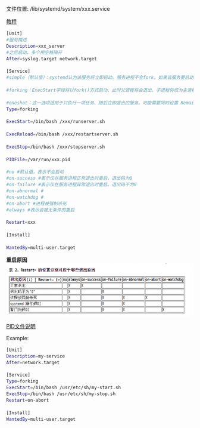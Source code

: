 文件位置:
/lib/systemd/system/xxx.service

[教程](https://mp.weixin.qq.com/s/pm7M79kN4eud-K3foBPRZw)

```bash
[Unit]
#服务描述
Description=xxx_server
#之后启动，多个用空格隔开
After=syslog.target network.target

[Service]
#simple（默认值）：systemd认为该服务将立即启动。服务进程不会fork。如果该服务要启动其他服务，不要使用此类型启动，除非该服务是socket激活型。

#forking：ExecStart字段将以fork()方式启动，此时父进程将会退出，子进程将成为主进程。

#oneshot：这一选项适用于只执行一项任务、随后立即退出的服务。可能需要同时设置 RemainAfterExit=yes 使得 systemd 在服务进程退出之后仍然认为服务处于激活状态。
Type=forking

ExecStart=/bin/bash /xxx/runserver.sh

ExecReload=/bin/bash /xxx/restartserver.sh

ExecStop=/bin/bash /xxx/stopserver.sh

PIDFile=/var/run/xxx.pid

#no #默认值，表示不会启动
#on-success #表示仅在服务进程正常退出时重启，退出码为0
#on-failure #表示仅在服务进程异常退出时重启。退出码不为0
#on-abnormal #
#on-watchdog #
#on-abort #进程被强制杀死
#always #表示会被无条件的重启

Restart=xxx

[Install]

WantedBy=multi-user.target
```

__重启原因__  
![重启原因](static/cqyy.png)

[PID文件说明](https://blog.csdn.net/m0_45406092/article/details/115984786)

Example:
```bash
[Unit]
Description=my-service
After=network.target

[Service]
Type=forking
ExecStart=/bin/bash /usr/etc/sh/my-start.sh
ExecStop=/bin/bash /usr/etc/sh/my-stop.sh
Restart=on-abort

[Install]
WantedBy=multi-user.target
```
